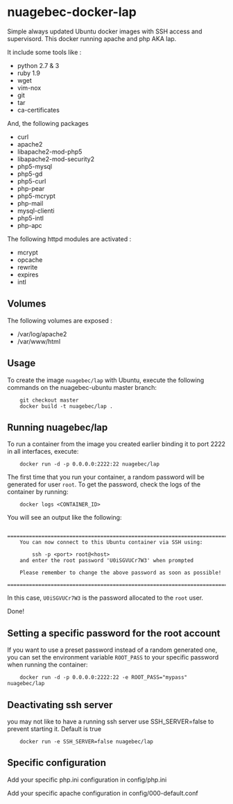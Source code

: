 # nuagebec-docker-lap


Simple always updated Ubuntu docker images with SSH access and supervisord. This docker running apache and php AKA lap.

It include some tools like :

- python 2.7 & 3
- ruby 1.9
- wget
- vim-nox
- git
- tar
- ca-certificates


And, the following packages

- curl
- apache2
- libapache2-mod-php5
- libapache2-mod-security2
- php5-mysql
- php5-gd
- php5-curl
- php-pear
- php5-mcrypt
- php-mail
- mysql-clienti
- php5-intl
- php-apc

The following httpd modules are activated :

- mcrypt
- opcache
- rewrite
- expires
- intl

Volumes
-------

The following volumes are exposed :

- /var/log/apache2
- /var/www/html




Usage
-----

To create the image `nuagebec/lap` with Ubuntu,
execute the following commands on the nuagebec-ubuntu master branch:

        git checkout master
        docker build -t nuagebec/lap .

Running nuagebec/lap
--------------------

To run a container from the image you created earlier binding it to port 2222 in
all interfaces, execute:

        docker run -d -p 0.0.0.0:2222:22 nuagebec/lap

The first time that you run your container, a random password will be generated
for user `root`. To get the password, check the logs of the container by running:

        docker logs <CONTAINER_ID>

You will see an output like the following:

        ========================================================================
        You can now connect to this Ubuntu container via SSH using:

            ssh -p <port> root@<host>
        and enter the root password 'U0iSGVUCr7W3' when prompted

        Please remember to change the above password as soon as possible!
        ========================================================================

In this case, `U0iSGVUCr7W3` is the password allocated to the `root` user.

Done!

Setting a specific password for the root account
------------------------------------------------

If you want to use a preset password instead of a random generated one, you can
set the environment variable `ROOT_PASS` to your specific password when running the container:

        docker run -d -p 0.0.0.0:2222:22 -e ROOT_PASS="mypass" nuagebec/lap


Deactivating ssh server
-----------------------

you may not like to have a running ssh server use SSH_SERVER=false to prevent starting it. Default is true


        docker run -e SSH_SERVER=false nuagebec/lap


Specific configuration
----------------------


Add your specific php.ini configuration in config/php.ini

Add your specific apache configuration in config/000-default.conf

